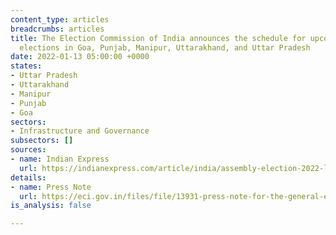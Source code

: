 ```yaml
---
content_type: articles
breadcrumbs: articles
title: The Election Commission of India announces the schedule for upcoming assembly
  elections in Goa, Punjab, Manipur, Uttarakhand, and Uttar Pradesh
date: 2022-01-13 05:00:00 +0000
states:
- Uttar Pradesh
- Uttarakhand
- Manipur
- Punjab
- Goa
sectors:
- Infrastructure and Governance
subsectors: []
sources:
- name: Indian Express
  url: https://indianexpress.com/article/india/assembly-election-2022-live-updates-uttar-pradesh-punjab-goa-manipur-uttarakhand-bjp-congress-pm-security-breach-reactions-7712566/
details:
- name: Press Note
  url: https://eci.gov.in/files/file/13931-press-note-for-the-general-election-to-legislative-assemblies-of-goa-manipur-punjab-uttarakhand-and-uttar-pradesh-2022-reg/
is_analysis: false

---
```

